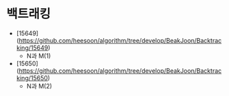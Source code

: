 백트래킹
==========================================================================================
* [15649] (https://github.com/heesoon/algorithm/tree/develop/BeakJoon/Backtracking/15649)
  * N과 M(1)
* [15650] (https://github.com/heesoon/algorithm/tree/develop/BeakJoon/Backtracking/15650)
  * N과 M(2)
